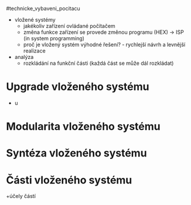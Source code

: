 #technicke_vybaveni_pocitacu 
* vložené systémy
	* jakékoliv zařízení ovládané počítačem
	* změna funkce zařízení se provede změnou programu (HEX) → ISP (in system programming)
	* proč je vložený systém výhodné řešení? - rychlejší návrh a levnější realizace
* analýza
	* rozkládání na funkční části (každá část se může dál rozkládat)
# Upgrade vloženého systému
* u
# Modularita vloženého systému
# Syntéza vloženého systému
# Části vloženého systému
+účely částí